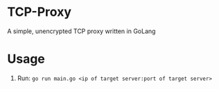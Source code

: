 # TCP-Proxy
A simple, unencrypted TCP proxy written in GoLang

# Usage
1. Run: `go run main.go <ip of target server:port of target server>`
